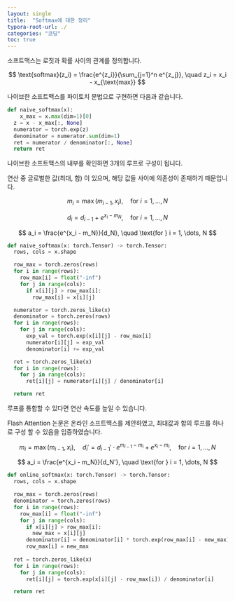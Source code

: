 ```yaml
---
layout: single
title:  "Softmax에 대한 정리"
typora-root-url: ./
categories: "코딩"
toc: true
---
```


소프트맥스는 로짓과 확률 사이의 관계를 정의합니다.

$$
\text{softmax}(z_i) = \frac{e^{z_i}}{\sum_{j=1}^n e^{z_j}}, \quad z_i = x_i - x_{\text{max}} 
$$

나이브한 소프트맥스를 파이토치 문법으로 구현하면 다음과 같습니다.

```python
def naive_softmax(x):
	x_max = x.max(dim=1)[0]
  z = x - x_max[:, None]
  numerator = torch.exp(z)
  denominator = numerator.sum(dim=1)
  ret = numerator / denominator[:, None]
  return ret
```

나이브한 소프트맥스의 내부를 확인하면 3개의 루프로 구성이 됩니다.

연산 중 글로벌한 값(최대, 합) 이 있으며, 해당 값들 사이에 의존성이 존재하기 때문입니다.

$$
m_i = \max(m_{i-1}, x_i), \quad \text{for } i = 1, \dots, N
$$

$$
d_i = d_{i-1} + e^{x_i - m_N}, \quad \text{for } i = 1, \dots, N
$$

$$
a_i = \frac{e^{x_i - m_N}}{d_N}, \quad \text{for } i = 1, \dots, N
$$

```python
def naive_softmax(x: torch.Tensor) -> torch.Tensor:
  rows, cols = x.shape

  row_max = torch.zeros(rows)
  for i in range(rows):
  	row_max[i] = float("-inf")
    for j in range(cols):
      if x[i][j] > row_max[i]:
        row_max[i] = x[i][j]

  numerator = torch.zeros_like(x)
  denominator = torch.zeros(rows)
  for i in range(rows):
    for j in range(cols):
      exp_val = torch.exp(x[i][j] - row_max[i]
      numerator[i][j] = exp_val
      denominator[i] += exp_val

  ret = torch.zeros_like(x)
  for i in range(rows):
    for j in range(cols):
      ret[i][j] = numerator[i][j] / denominator[i]

  return ret
```

루프를 통합할 수 있다면 연산 속도를 높일 수 있습니다.

Flash Attention 논문은 온라인 소프트맥스를 제안하였고, 최대값과 합의 루프를 하나로 구성 할 수 있음을 입증하였습니다.

$$
m_i = \max(m_{i-1}, x_i), \quad
d_i' = d_{i-1}' \cdot e^{m_{i-1} - m_i} + e^{x_i - m_i}, \quad \text{for } i = 1, \dots, N 
$$

$$
a_i = \frac{e^{x_i - m_N}}{d_N'}, \quad \text{for } i = 1, \dots, N
$$

```python
def online_softmax(x: torch.Tensor) -> torch.Tensor:
  rows, cols = x.shape

  row_max = torch.zeros(rows)
  denominator = torch.zeros(rows)
  for i in range(rows):
  	row_max[i] = float("-inf")
    for j in range(cols):
      if x[i][j] > row_max[i]:
        new_max = x[i][j]
      denominator[i] = denominator[i] * torch.exp(row_max[i] - new_max) + torch.exp(x[i][j] - new_max)
      row_max[i] = new_max
        
  ret = torch.zeros_like(x)
  for i in range(rows):
    for j in range(cols):
      ret[i][j] = torch.exp(x[i][j] - row_max[i]) / denominator[i]

  return ret
```
